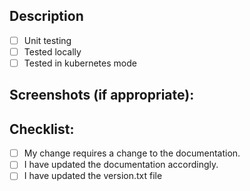 ## Description
<!--- Describe your changes in detail -->
<!--- If applicable please link this PR to it's corresponding issue>

## Testing
<!--- Please describe how you tested your changes. -->
- [ ] Unit testing
- [ ] Tested locally
- [ ] Tested in kubernetes mode

## Screenshots (if appropriate):

## Checklist:
<!--- These can be used to show you've met the issue criteria, or similar. -->
<!--- If you're unsure about any of these, don't hesitate to ask. We're here to help! -->
- [ ] My change requires a change to the documentation.
- [ ] I have updated the documentation accordingly.
- [ ] I have updated the version.txt file
<!--- there should be a version.txt file in the root of the project, -->
<!--- please update the version number according to the guidelines for semantic versioning -->